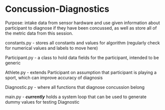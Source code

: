 # Concussion-Diagnostics

Purpose: intake data from sensor hardware and use given information about participant to diagnose if they have been concussed, as well as store all of the metric data from this session.

constants.py - stores all constants and values for algorithm (regularly check for numerical values and labels to move here)

Participant.py - a class to hold data fields for the participant, intended to be generic

Athlete.py - extends Participant on assumption that participant is playing a sport, which can improve accuracy of diagnosis

Diagnostic.py - where all functions that diagnose concussion belong

main.py - ***currently*** holds a system loop that can be used to generate dummy values for testing Diagnostic
